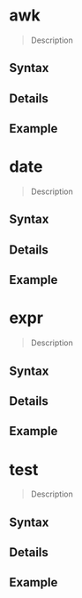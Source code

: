 # awk
> Description
## Syntax 

## Details

## Example 


# date
> Description
## Syntax 

## Details

## Example 


# expr 
> Description
## Syntax 

## Details

## Example 


# test 
> Description
## Syntax 

## Details

## Example 

